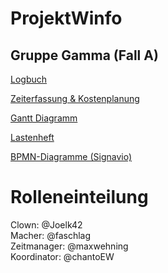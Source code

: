 # ProjektWinfo
## Gruppe Gamma (Fall A)

[Logbuch](https://github.com/chantoEW/ProjektWinfo/issues)

[Zeiterfassung & Kostenplanung](https://w-hs.sciebo.de/remote.php/webdav/Workspace%20Projekt%20Winfo/Zeiterfassung.xlsx)  

[Gantt Diagramm](https://w-hs.sciebo.de/remote.php/webdav/Workspace%20Projekt%20Winfo/Gantt-Diagramm_CRM.xlsx)   
  
[Lastenheft](https://moodle.w-hs.de/pluginfile.php/485234/mod_resource/content/3/20240411_Lastenheft_DVProjektWinfo_SS2024_Autovermietung.pdf)

[BPMN-Diagramme (Signavio)](https://academic.signavio.com/p/explorer#)    

# Rolleneinteilung

Clown: @Joelk42   
Macher: @faschlag  
Zeitmanager: @maxwehning  
Koordinator: @chantoEW  
